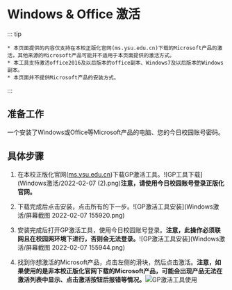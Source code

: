 # Windows & Office 激活

::: tip

    * 本页面提供的内容仅支持在本校正版化官网(ms.ysu.edu.cn)下载的Microsoft产品的激活，其他来源的Microsoft产品可能并不适用于本页面提供的激活方式。
    * 本工具支持激活office2016及以后版本的office副本、Windows7及以后版本的Windows副本。
    * 本页面并不提供Microsoft产品的安装方式。

:::

## 准备工作

   一个安装了Windows或Office等Microsoft产品的电脑、您的今日校园账号密码。

## 具体步骤

1. 在本校正版化官网([ms.ysu.edu.cn](https://ms.ysu.edu.cn))下载GP激活工具。![GP工具下载](Windows激活/2022-02-07 (2).png)**注意，请使用今日校园账号登录正版化官网。**

2. 下载完成后点击安装，点击所有的下一步。![GP激活工具安装](Windows激活/屏幕截图 2022-02-07 155920.png)

3. 安装完成后打开GP激活工具，使用今日校园账号登录。**注意，此操作必须联网且在校园网环境下进行，否则会无法登录。**![GP激活工具安装](Windows激活/屏幕截图 2022-02-07 155944.png)

4. 找到你想激活的Microsoft产品，点击左侧的滑块，然后点击激活。**注意，如果使用的是非本校正版化官网下载的Microsoft产品，可能会出现产品无法在激活列表中显示、点击激活按钮后报错等情况。**![GP激活工具使用](Windows激活/需要补充)
